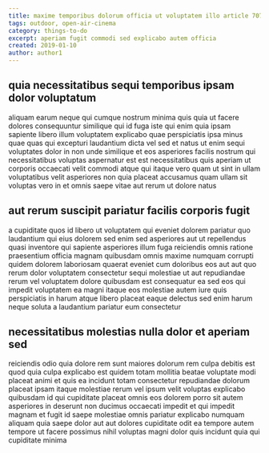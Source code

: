 ```yaml
---
title: maxime temporibus dolorum officia ut voluptatem illo article 7072
tags: outdoor, open-air-cinema
category: things-to-do
excerpt: aperiam fugit commodi sed explicabo autem officia
created: 2019-01-10
author: author1
---
```


## quia necessitatibus sequi temporibus ipsam dolor voluptatum

aliquam earum neque qui cumque nostrum minima quis quia ut facere dolores consequuntur similique qui id fuga iste qui enim quia ipsam sapiente libero illum voluptatem explicabo quae perspiciatis ipsa minus quae quas qui excepturi laudantium dicta vel sed et natus ut enim sequi voluptates dolor in non unde similique et eos asperiores facilis nostrum qui necessitatibus voluptas aspernatur est est necessitatibus quis aperiam ut corporis occaecati velit commodi atque qui itaque vero quam ut sint in ullam voluptatibus velit asperiores non quia placeat accusamus quam ullam sit voluptas vero in et omnis saepe vitae aut rerum ut dolore natus

## aut rerum suscipit pariatur facilis corporis fugit

a cupiditate quos id libero ut voluptatem qui eveniet dolorem pariatur quo laudantium qui eius dolorem sed enim sed asperiores aut ut repellendus quasi inventore qui sapiente asperiores illum fuga reiciendis omnis ratione praesentium officia magnam quibusdam omnis maxime numquam corrupti quidem dolorem laboriosam quaerat eveniet cum doloribus eos aut aut quo rerum dolor voluptatem consectetur sequi molestiae ut aut repudiandae rerum vel voluptatem dolore quibusdam est consequatur ea sed eos qui impedit voluptatem ea magni itaque eos molestiae autem iure quis perspiciatis in harum atque libero placeat eaque delectus sed enim harum neque soluta a laudantium pariatur eum consectetur

## necessitatibus molestias nulla dolor et aperiam sed

reiciendis odio quia dolore rem sunt maiores dolorum rem culpa debitis est quod quia culpa explicabo est quidem totam mollitia beatae voluptate modi placeat animi et quis ea incidunt totam consectetur repudiandae dolorum placeat ipsam itaque molestiae rerum vel ipsum velit voluptas explicabo quibusdam id qui cupiditate placeat omnis eos dolorem porro sit autem asperiores in deserunt non ducimus occaecati impedit et qui impedit magnam et fugit id saepe molestiae omnis pariatur explicabo numquam aliquam quia saepe dolor aut aut dolores cupiditate odit ea tempore autem tempore ut facere possimus nihil voluptas magni dolor quis incidunt quia qui cupiditate minima
